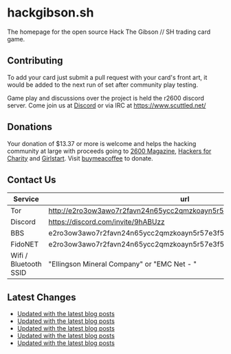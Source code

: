 # hackgibson.sh
The homepage for the open source Hack The Gibson // SH trading card game.


## Contributing

To add your card just submit a pull request with your card's front art, it would be added to the next run of set after community play testing.

Game play and discussions over the project is held the r2600 discord server. Come join us at [Discord](https://discord.com/invite/9hABUzz) or via IRC at https://www.scuttled.net/


## Donations

Your donation of $13.37 or more is welcome and helps the hacking community at large with proceeds going to [2600 Magazine](https://2600.com/), [Hackers for Charity](https://hackersforcharity.org) and [Girlstart](https://girlstart.org).  Visit [buymeacoffee](https://www.buymeacoffee.com/hackgibson.sh) to donate.


## Contact Us

Service | url
-|-
Tor | http://e2ro3ow3awo7r2favn24n65ycc2qmzkoayn5r57e3f56nvjwdcgg32ad.onion
Discord | https://discord.com/invite/9hABUzz
BBS | e2ro3ow3awo7r2favn24n65ycc2qmzkoayn5r57e3f56nvjwdcgg32ad.onion:23
FidoNET | e2ro3ow3awo7r2favn24n65ycc2qmzkoayn5r57e3f56nvjwdcgg32ad.onion:24554
Wifi / Bluetooth SSID | "Ellingson Mineral Company" or "EMC Net - <fidonet address>"

## Latest Changes
<!-- BLOG-POST-LIST:START -->
- [Updated with the latest blog posts](https://github.com/DFW2600/hackgibson.sh/commit/484d5054d87aeb2a2b8b56e643425f4bc0c052c7)
- [Updated with the latest blog posts](https://github.com/DFW2600/hackgibson.sh/commit/b583a00708fece009c998ceb95401676a1da3d6a)
- [Updated with the latest blog posts](https://github.com/DFW2600/hackgibson.sh/commit/39e3671150ba3ac7021ca1287ed90cdbbd901ab7)
- [Updated with the latest blog posts](https://github.com/DFW2600/hackgibson.sh/commit/f30c5ea1ba75c59b901a011a9c94801b76ecd83a)
- [Updated with the latest blog posts](https://github.com/DFW2600/hackgibson.sh/commit/a235d170e7ec7f1e79b456fb382d613dbcc1b3fc)
<!-- BLOG-POST-LIST:END -->

